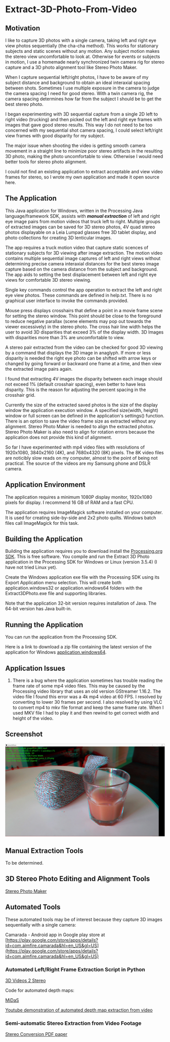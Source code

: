 # Extract-3D-Photo-From-Video

## Motivation
I like to capture 3D photos with a single camera, taking left and right eye view photos sequentially (the cha-cha method). This works for stationary subjects and static scenes without any motion. Any subject motion makes the stereo view uncomfortable to look at. Otherwise for events or subjects in motion, I use a homemade nearly synchronized twin camera rig for stereo capture and a 3D photo alignment tool like Stereo Photo Maker.

When I capture sequential left/right photos, I have to be aware of my subject distance and background to obtain an ideal interaxial spacing between shots. Sometimes I use multiple exposure in the camera to judge the camera spacing I need for good stereo. With a twin camera rig, the camera spacing determines how far from the subject I should be to get the best stereo photo.

I began experimenting with 3D sequential capture from a single 2D left to right video (trucking) and then picked out the left and right eye frames with images that gave good stereo results. This way I do not need to be too concerned with my sequential shot camera spacing, I could select left/right view frames with good disparity for my subject. 

The major issue when shooting the video is getting smooth camera movement in a straight line to minimize poor stereo artifacts in the resulting 3D photo, making the photo uncomfortable to view. Otherwise I would need better tools for stereo photo alignment.

I could not find an existing application to extract acceptable and view video frames for stereo, 
so I wrote my own application and made it open source here. 

## The Application
This Java application for Windows, written in the Processing Java language/framework SDK, assists with ___manual extraction___ of left and right eye image pairs from motion videos that truck left to right. Multiple groups of extracted images can be saved for 3D stereo photos, 4V quad stereo photos displayable on a Leia Lumpad glasses free 3D tablet display, and photo collections for creating 3D lenticular images. 

The app requires a truck motion video that capture static scences of stationary subjects for 3D viewing after image extraction. The motion video contains multiple sequential image captures of left and right views without determining precise camera interaxial distances for the best stereo image capture based on the camera distance from the subject and background. The app aids to setting the best displacement between left and right eye views for comfortable 3D stereo viewing. 
 
Single key commands control the app operation to extract the left and right eye view photos. These commands are defined in help.txt. There is no graphical user interface to invoke the commands provided.

Mouse press displays crosshairs that define a point in a movie frame scene for setting the stereo window. This point should be close to the foreground to reduce negative parallax (scene elements may pop out towards the viewer excessively) in the stereo photo. The cross hair line width helps the user to avoid 3D disparities that exceed 3% of the display width. 3D Images with disparities more than 3% are uncomfortable to view.

A stereo pair extracted from the video can be checked for good 3D viewing by a command that displays the 3D image in anaglyph. If more or less disparity is needed the right eye photo can be shifted with arrow keys or changed by going forward or backward one frame at a time, and then view the extracted image pairs again. 

I found that extracting 4V images the disparity between each image should not exceed 1% (default crosshair spacing), even better to have less disparity. This is the reason for adjusting the percent spacing in the crosshair grid.

Currently the size of the extracted saved photos is the size of the display window the application execution window. A specified size(width, height) window or full screen can be defined in the application's settings() function. There is an option to save the video frame size as extracted without any alignment. Stereo Photo Maker is needed to align the extracted photos. Stereo Photo Maker is also need to align for rotation errors because the application does not provide this kind of alignment.

So far I have experimented with mp4 video files with resolutions of 1920x1080, 3840x2160 (4K), and 7680x4320 (8K) pixels. The 8K video files are noticibly slow reads on my computer, almost to the point of being not practical. The source of the videos are my Samsung phone and DSLR camera.

## Application Environment
The application requires a minimum 1080P display monitor, 1920x1080 pixels for display. I recommend 16 GB of RAM and a fast CPU.

The application requires ImageMagick software installed on your computer. It is used for creating side-by-side and 2x2 photo quilts. Windows batch files call ImageMagick for this task.

## Building the Application
Building the application requires you to download install the [Processing.org SDK](https://processing.org/). This is free software.
You compile and run the Extract 3D Photo application in the Processing SDK for Windows or Linux (version 3.5.4) (I have not tried Linux yet).

Create the Windows application exe file with the Processing SDK using its Export Application menu selection. This will create both application.windows32 or application.windows64 folders with the Extract3DPhoto.exe file and supporting libraries.

Note that the application 32-bit version requires installation of Java. The 64-bit version has Java built-in.

## Running the Application
You can run the application from the Processing SDK.

Here is a link to download a zip file containing the latest version of the application for Windows [application.windows64](https://drive.google.com/file/d/1Ph-0zexFHO-q4oeq6kG9E0ZH3l7FfMlf/view?usp=sharing).

## Application Issues
1. There is a bug where the application sometimes has trouble reading the frame rate of some mp4 video files. This may be caused by the Processing video library that uses an old version GStreamer 1.16.2. The video file I found this error was a 4k mp4 video at 60 FPS. I resolved by converting to lower 30 frames per second. I also resolved by using VLC to convert mp4 to mkv file format and keep the same frame rate. When I used MKV file I had to play it and then rewind to get correct width and height of the video.



## Screenshot

![Analog screenshot](screenshots/screenshot_anaglyph.jpg)

## Manual Extraction Tools
To be determined.

## 3D Stereo Photo Editing and Alignment Tools
[Stereo Photo Maker](https://stereo.jpn.org/eng/stphmkr/)

## Automated Tools
These automated tools may be of interest because they capture 3D images sequentially with a single camera:

Camarada - Android app in Google play store at [https://play.google.com/store/apps/details?id=com.aimfire.camarada&hl=en_US&gl=US](https://play.google.com/store/apps/details?id=com.aimfire.camarada&hl=en_US&gl=US)


### Automated Left/Right Frame Extraction Script in Python
[3D Videos 2 Stereo](https://github.com/lasinger/3DVideos2Stereo)

Code for automated depth maps:

[MiDaS](https://github.com/isl-org/MiDaS)

[Youtube demonstration of automated depth map extraction from video](https://www.youtube.com/watch?v=D46FzVyL9I8)

### Semi-automatic Stereo Extraction from Video Footage

[Stereo Conversion PDF paper](https://www.cs.tau.ac.il/~wolf/papers/stereoconversion_web.pdf)


